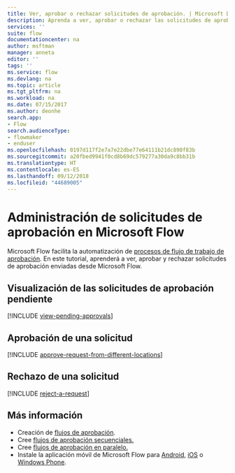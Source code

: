 ```yaml
---
title: Ver, aprobar o rechazar solicitudes de aprobación. | Microsoft Docs
description: Aprenda a ver, aprobar o rechazar las solicitudes de aprobación en Microsoft Flow.
services: ''
suite: flow
documentationcenter: na
author: msftman
manager: anneta
editor: ''
tags: ''
ms.service: flow
ms.devlang: na
ms.topic: article
ms.tgt_pltfrm: na
ms.workload: na
ms.date: 07/15/2017
ms.author: deonhe
search.app:
- Flow
search.audienceType:
- flowmaker
- enduser
ms.openlocfilehash: 0197d117f2e7a7e22dbe77e64111b21dc890f83b
ms.sourcegitcommit: a20fbed9941f0cd8b69dc579277a30da9c8bb31b
ms.translationtype: HT
ms.contentlocale: es-ES
ms.lasthandoff: 09/12/2018
ms.locfileid: "44689005"
---
```

# <a name="manage-approval-requests-in-microsoft-flow"></a>Administración de solicitudes de aprobación en Microsoft Flow
Microsoft Flow facilita la automatización de [procesos de flujo de trabajo de aprobación](modern-approvals.md). En este tutorial, aprenderá a ver, aprobar y rechazar solicitudes de aprobación enviadas desde Microsoft Flow.

## <a name="view-pending-approval-requests"></a>Visualización de las solicitudes de aprobación pendiente
[!INCLUDE [view-pending-approvals](includes/view-pending-approvals.md)]

## <a name="approve-a-request"></a>Aprobación de una solicitud
[!INCLUDE [approve-request-from-different-locations](includes/approve-request-from-different-locations.md)]

## <a name="reject-a-request"></a>Rechazo de una solicitud
[!INCLUDE [reject-a-request](includes/reject-a-request.md)]

## <a name="learn-more"></a>Más información
* Creación de [flujos de aprobación](modern-approvals.md).
* Cree [flujos de aprobación secuenciales.](sequential-modern-approvals.md)
* Cree [flujos de aprobación en paralelo.](parallel-modern-approvals.md)
* Instale la aplicación móvil de Microsoft Flow para [Android](https://aka.ms/flowmobiledocsandroid), [iOS](https://aka.ms/flowmobiledocsios) o [Windows Phone](https://aka.ms/flowmobilewindows).

